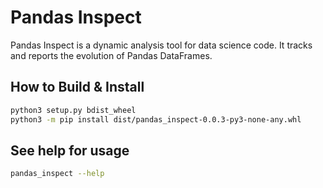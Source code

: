 # Pandas Inspect
Pandas Inspect is a dynamic analysis tool for data science code. It tracks and reports the evolution of Pandas DataFrames.

## How to Build & Install
```bash
python3 setup.py bdist_wheel
python3 -m pip install dist/pandas_inspect-0.0.3-py3-none-any.whl
```

## See help for usage
```bash
pandas_inspect --help
```